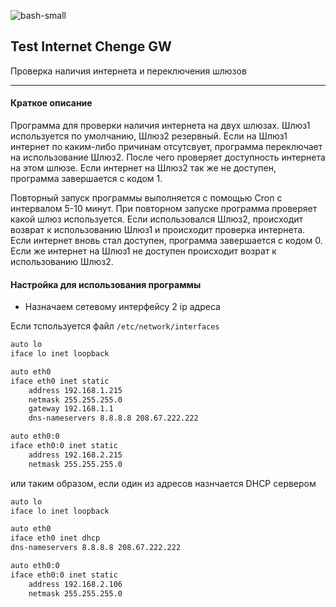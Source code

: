 ![bash-small](https://user-images.githubusercontent.com/13176091/54089754-070c6c00-4375-11e9-8495-d06e9d5f3fe3.png)

## Test Internet Chenge GW

Проверка наличия интернета и переключения шлюзов

***
#### Краткое описание

Программа для проверки наличия интернета на двух шлюзах. Шлюз1 используется по умолчанию, Шлюз2 резервный. Если на Шлюз1 интернет по каким-либо причинам отсутсвует, программа переключает на использование Шлюз2. После чего проверяет доступность интернета на этом шлюзе. Если интернет на Шлюз2 так же не доступен, программа завершается с кодом 1. 

Повторный запуск программы выполняется с помощью Cron с интервалом 5-10 минут. При повторном запуске программа проверяет какой шлюз используется. Если использовался Шлюз2, происходит возврат к использованию Шлюз1 и происходит проверка интернета. Если интернет вновь стал доступен, программа завершается с кодом 0. Если же интернет на Шлюз1 не доступен происходит возрат к использованию Шлюз2.

#### Настройка для использования программы
* Назначаем сетевому интерфейсу 2 ip адреса

Если тспользуется файл `/etc/network/interfaces`
```bash
auto lo
iface lo inet loopback

auto eth0 
iface eth0 inet static
    address 192.168.1.215
    netmask 255.255.255.0
    gateway 192.168.1.1
    dns-nameservers 8.8.8.8 208.67.222.222 

auto eth0:0
iface eth0:0 inet static
    address 192.168.2.215
    netmask 255.255.255.0
```

или таким образом, если один из адресов назнчается DHCP сервером

```bash
auto lo
iface lo inet loopback

auto eth0
iface eth0 inet dhcp
dns-nameservers 8.8.8.8 208.67.222.222

auto eth0:0
iface eth0:0 inet static
    address 192.168.2.106
    netmask 255.255.255.0
````


